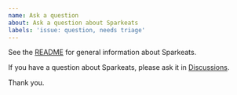 ```yaml
---
name: Ask a question
about: Ask a question about Sparkeats 
labels: 'issue: question, needs triage'
---
```


See the [README](README.md) for general information about Sparkeats.

If you have a question about Sparkeats, please ask it in [Discussions](https://github.com/sparkbox/sparkeats/discussions).

Thank you.
